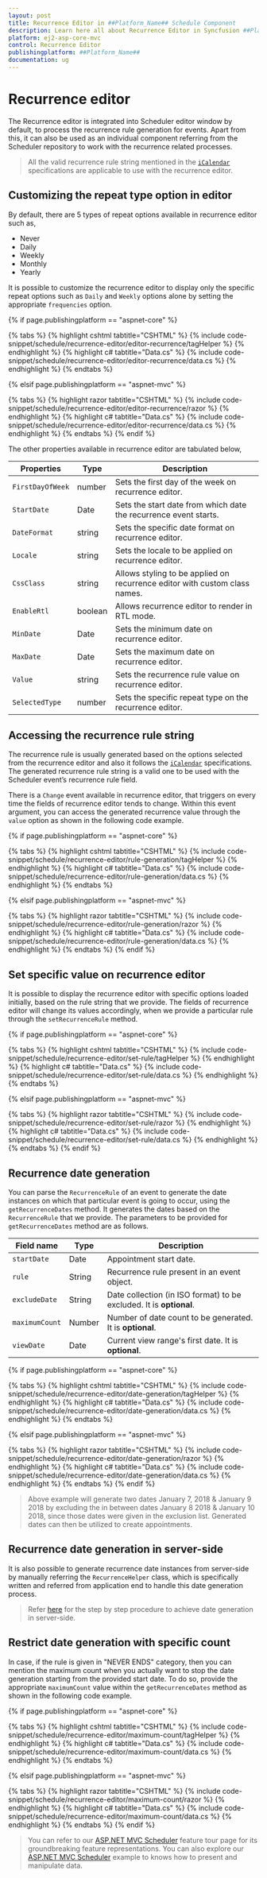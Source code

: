 ```yaml
---
layout: post
title: Recurrence Editor in ##Platform_Name## Schedule Component
description: Learn here all about Recurrence Editor in Syncfusion ##Platform_Name## Schedule component and more.
platform: ej2-asp-core-mvc
control: Recurrence Editor
publishingplatform: ##Platform_Name##
documentation: ug
---
```



# Recurrence editor

The Recurrence editor is integrated into Scheduler editor window by default, to process the recurrence rule generation for events. Apart from this, it can also be used as an individual component referring from the Scheduler repository to work with the recurrence related processes.

> All the valid recurrence rule string mentioned in the [`iCalendar`](https://tools.ietf.org/html/rfc5545#section-3.3.10) specifications are applicable to use with the recurrence editor.

## Customizing the repeat type option in editor

By default, there are 5 types of repeat options available in recurrence editor such as,

* Never
* Daily
* Weekly
* Monthly
* Yearly

It is possible to customize the recurrence editor to display only the specific repeat options such as `Daily` and `Weekly` options alone by setting the appropriate `frequencies` option.

{% if page.publishingplatform == "aspnet-core" %}

{% tabs %}
{% highlight cshtml tabtitle="CSHTML" %}
{% include code-snippet/schedule/recurrence-editor/editor-recurrence/tagHelper %}
{% endhighlight %}
{% highlight c# tabtitle="Data.cs" %}
{% include code-snippet/schedule/recurrence-editor/editor-recurrence/data.cs %}
{% endhighlight %}
{% endtabs %}

{% elsif page.publishingplatform == "aspnet-mvc" %}

{% tabs %}
{% highlight razor tabtitle="CSHTML" %}
{% include code-snippet/schedule/recurrence-editor/editor-recurrence/razor %}
{% endhighlight %}
{% highlight c# tabtitle="Data.cs" %}
{% include code-snippet/schedule/recurrence-editor/editor-recurrence/data.cs %}
{% endhighlight %}
{% endtabs %}
{% endif %}



The other properties available in recurrence editor are tabulated below,

| Properties | Type | Description |
|------------|------|-------------|
| `FirstDayOfWeek` | number | Sets the first day of the week on recurrence editor.|
| `StartDate` | Date | Sets the start date from which date the recurrence event starts. |
| `DateFormat` | string | Sets the specific date format on recurrence editor.|
| `Locale` | string | Sets the locale to be applied on recurrence editor.|
| `CssClass` | string | Allows styling to be applied on recurrence editor with custom class names.|
| `EnableRtl` | boolean | Allows recurrence editor to render in RTL mode.|
| `MinDate` | Date | Sets the minimum date on recurrence editor.|
| `MaxDate` | Date | Sets the maximum date on recurrence editor.|
| `Value` | string | Sets the recurrence rule value on recurrence editor. |
| `SelectedType` | number | Sets the specific repeat type on the recurrence editor.|

## Accessing the recurrence rule string

The recurrence rule is usually generated based on the options selected from the recurrence editor and also it follows the [`iCalendar`](https://tools.ietf.org/html/rfc5545#section-3.3.10) specifications. The generated recurrence rule string is a valid one to be used with the Scheduler event’s recurrence rule field.

There is a `Change` event available in recurrence editor, that triggers on every time the fields of recurrence editor tends to change. Within this event argument, you can access the generated recurrence value through the `value` option as shown in the following code example.

{% if page.publishingplatform == "aspnet-core" %}

{% tabs %}
{% highlight cshtml tabtitle="CSHTML" %}
{% include code-snippet/schedule/recurrence-editor/rule-generation/tagHelper %}
{% endhighlight %}
{% highlight c# tabtitle="Data.cs" %}
{% include code-snippet/schedule/recurrence-editor/rule-generation/data.cs %}
{% endhighlight %}
{% endtabs %}

{% elsif page.publishingplatform == "aspnet-mvc" %}

{% tabs %}
{% highlight razor tabtitle="CSHTML" %}
{% include code-snippet/schedule/recurrence-editor/rule-generation/razor %}
{% endhighlight %}
{% highlight c# tabtitle="Data.cs" %}
{% include code-snippet/schedule/recurrence-editor/rule-generation/data.cs %}
{% endhighlight %}
{% endtabs %}
{% endif %}



## Set specific value on recurrence editor

It is possible to display the recurrence editor with specific options loaded initially, based on the rule string that we provide. The fields of recurrence editor will change its values accordingly, when we provide a particular rule through the `setRecurrenceRule` method.

{% if page.publishingplatform == "aspnet-core" %}

{% tabs %}
{% highlight cshtml tabtitle="CSHTML" %}
{% include code-snippet/schedule/recurrence-editor/set-rule/tagHelper %}
{% endhighlight %}
{% highlight c# tabtitle="Data.cs" %}
{% include code-snippet/schedule/recurrence-editor/set-rule/data.cs %}
{% endhighlight %}
{% endtabs %}

{% elsif page.publishingplatform == "aspnet-mvc" %}

{% tabs %}
{% highlight razor tabtitle="CSHTML" %}
{% include code-snippet/schedule/recurrence-editor/set-rule/razor %}
{% endhighlight %}
{% highlight c# tabtitle="Data.cs" %}
{% include code-snippet/schedule/recurrence-editor/set-rule/data.cs %}
{% endhighlight %}
{% endtabs %}
{% endif %}



## Recurrence date generation

You can parse the `RecurrenceRule` of an event to generate the date instances on which that particular event is going to occur, using the `getRecurrenceDates` method. It generates the dates based on the `RecurrenceRule` that we provide. The parameters to be provided for `getRecurrenceDates` method are as follows.

| Field name | Type | Description |
|------------|------|-------------|
| `startDate` | Date| Appointment start date. |
| `rule` | String| Recurrence rule present in an event object. |
| `excludeDate` | String | Date collection (in ISO format) to be excluded. It is **optional**. |
| `maximumCount` | Number | Number of date count to be generated. It is **optional**. |
| `viewDate` | Date | Current view range's first date. It is **optional**. |

{% if page.publishingplatform == "aspnet-core" %}

{% tabs %}
{% highlight cshtml tabtitle="CSHTML" %}
{% include code-snippet/schedule/recurrence-editor/date-generation/tagHelper %}
{% endhighlight %}
{% highlight c# tabtitle="Data.cs" %}
{% include code-snippet/schedule/recurrence-editor/date-generation/data.cs %}
{% endhighlight %}
{% endtabs %}

{% elsif page.publishingplatform == "aspnet-mvc" %}

{% tabs %}
{% highlight razor tabtitle="CSHTML" %}
{% include code-snippet/schedule/recurrence-editor/date-generation/razor %}
{% endhighlight %}
{% highlight c# tabtitle="Data.cs" %}
{% include code-snippet/schedule/recurrence-editor/date-generation/data.cs %}
{% endhighlight %}
{% endtabs %}
{% endif %}



> Above example will generate two dates January 7, 2018 & January 9 2018 by excluding the in between dates January 8 2018 & January 10 2018, since those dates were given in the exclusion list. Generated dates can then be utilized to create appointments.

## Recurrence date generation in server-side

It is also possible to generate recurrence date instances from server-side by manually referring the `RecurrenceHelper` class, which is specifically written and referred from application end to handle this date generation process.

> Refer [here](https://www.syncfusion.com/kb/10009/how-to-parse-the-recurrencerule-at-server-side) for the step by step procedure to achieve date generation in server-side.

## Restrict date generation with specific count

In case, if the rule is given in "NEVER ENDS" category, then you can mention the maximum count when you actually want to stop the date generation starting from the provided start date. To do so, provide the appropriate `maximumCount` value within the `getRecurrenceDates` method as shown in the following code example.

{% if page.publishingplatform == "aspnet-core" %}

{% tabs %}
{% highlight cshtml tabtitle="CSHTML" %}
{% include code-snippet/schedule/recurrence-editor/maximum-count/tagHelper %}
{% endhighlight %}
{% highlight c# tabtitle="Data.cs" %}
{% include code-snippet/schedule/recurrence-editor/maximum-count/data.cs %}
{% endhighlight %}
{% endtabs %}

{% elsif page.publishingplatform == "aspnet-mvc" %}

{% tabs %}
{% highlight razor tabtitle="CSHTML" %}
{% include code-snippet/schedule/recurrence-editor/maximum-count/razor %}
{% endhighlight %}
{% highlight c# tabtitle="Data.cs" %}
{% include code-snippet/schedule/recurrence-editor/maximum-count/data.cs %}
{% endhighlight %}
{% endtabs %}
{% endif %}



> You can refer to our [ASP.NET MVC Scheduler](https://www.syncfusion.com/aspnet-mvc-ui-controls/scheduler) feature tour page for its groundbreaking feature representations. You can also explore our [ASP.NET MVC Scheduler](https://ej2.syncfusion.com/aspnetmvc/Schedule/Overview#/material) example to knows how to present and manipulate data.

